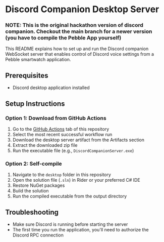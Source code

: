 # Discord Companion Desktop Server

### NOTE: This is the original hackathon version of discord companion. Checkout the main branch for a newer version (you have to compile the Pebble App yourself)
This README explains how to set up and run the Discord companion WebSocket server that enables control of Discord voice settings from a Pebble smartwatch application.

## Prerequisites
- Discord desktop application installed

## Setup Instructions

### Option 1: Download from GitHub Actions

1. Go to the [GitHub Actions](https://github.com/jplexer/discord-companion/actions) tab of this repository
2. Select the most recent successful workflow run
3. Download the desktop server artifact from the Artifacts section
4. Extract the downloaded zip file
5. Run the executable file (e.g., `DiscordCompanionServer.exe`)

### Option 2: Self-compile

1. Navigate to the `desktop` folder in this repository
2. Open the solution file (`.sln`) in Rider or your preferred C# IDE
3. Restore NuGet packages
4. Build the solution
5. Run the compiled executable from the output directory

## Troubleshooting

- Make sure Discord is running before starting the server
- The first time you run the application, you'll need to authorize the Discord RPC connection
